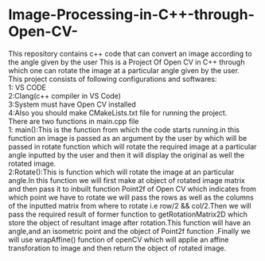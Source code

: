 # Image-Processing-in-C++-through-Open-CV-
This repository contains c++ code that can convert an image according to the angle given by the user
This is a Project Of Open CV in C++ through which  one can rotate the image  at a particular angle given by the user.<br/>
This project consists of following configurations and softwares:<br/>
1: VS CODE<br/>
2:Clang(c++ compiler in VS Code)<br/>
3:System must have Open CV installed <br/>
4:Also you should make CMakeLists.txt file for running the project.<br/>
There are two functions in main.cpp file<br/>
1: main():This is the function from which the code starts running.in this function an image is passed as an argument by the user by which will be passed in rotate function which will rotate the required image at a particular angle inputted by the user and then it will display the original as well the rotated image.<br/>
2:Rotate():This is function which will rotate the image at an particular angle.In this function we will first make at object of rotated image matrix and then pass it to inbuilt function Point2f of Open CV which indicates from which point we have to rotate we will pass the rows as well as the columns of the inputted matrix from where to rotate i.e row/2 && col/2.Then we will pass the required result of former function to getRotationMatrix2D which store the object of resultant image after rotation.This function will have an angle,and an isometric point and the object of Point2f function .Finally we will use wrapAffine() function of openCV which will applie an affine transforation to image and then return the object of rotated image.<br/>
